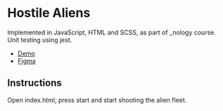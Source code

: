 # Hostile Aliens

Implemented in JavaScript, HTML and SCSS, as part of _nology course.
Unit testing using jest.

- [Demo](https://cristianamm.github.io/hostile-aliens/) 
- [Figma](https://www.figma.com/file/LP8Uy0wWsnTsBihv4keLen/SPACE-EVADERS?node-id=0%3A1)

## Instructions

Open index.html, press start and start shooting the alien fleet.